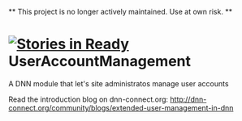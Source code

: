 ** This project is no longer actively maintained. Use at own risk. **


[![Stories in Ready](https://badge.waffle.io/DNN-Connect/UserAccountManagement.png?label=ready&title=Ready)](https://waffle.io/DNN-Connect/UserAccountManagement)
UserAccountManagement
=====================

A DNN module that let's site administratos manage user accounts

Read the introduction blog on dnn-connect.org:
http://dnn-connect.org/community/blogs/extended-user-management-in-dnn
